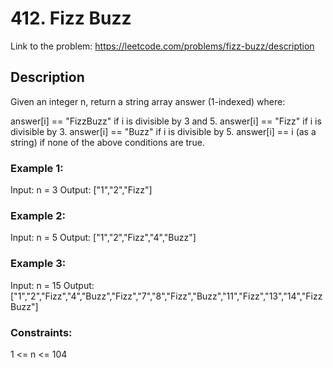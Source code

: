 # 412. Fizz Buzz

Link to the problem: https://leetcode.com/problems/fizz-buzz/description

## Description
Given an integer n, return a string array answer (1-indexed) where:

answer[i] == "FizzBuzz" if i is divisible by 3 and 5.
answer[i] == "Fizz" if i is divisible by 3.
answer[i] == "Buzz" if i is divisible by 5.
answer[i] == i (as a string) if none of the above conditions are true.
 

### Example 1:

Input: n = 3
Output: ["1","2","Fizz"]

### Example 2:

Input: n = 5
Output: ["1","2","Fizz","4","Buzz"]

### Example 3:

Input: n = 15
Output: ["1","2","Fizz","4","Buzz","Fizz","7","8","Fizz","Buzz","11","Fizz","13","14","FizzBuzz"]
 
### Constraints:

1 <= n <= 104